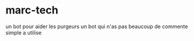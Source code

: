 # marc-tech
un bot pour aider les purgeurs un bot qui n'as pas beaucoup de commente simple a utilise
